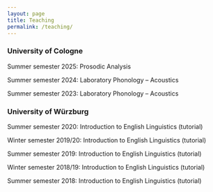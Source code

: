 ```yaml
---
layout: page
title: Teaching
permalink: /teaching/
---
```


### University of Cologne

Summer semester 2025: Prosodic Analysis

Summer semester 2024: Laboratory Phonology – Acoustics

Summer semester 2023: Laboratory Phonology – Acoustics

### University of Würzburg

Summer semester 2020: Introduction to English Linguistics (tutorial)

Winter semester 2019/20: Introduction to English Linguistics (tutorial)

Summer semester 2019: Introduction to English Linguistics (tutorial)

Winter semester 2018/19: Introduction to English Linguistics (tutorial)

Summer semester 2018: Introduction to English Linguistics (tutorial)

<link rel="stylesheet" href="/css/academicons.min.css"/>